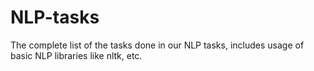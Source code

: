 # NLP-tasks
The complete list of the tasks done in our NLP tasks, includes usage of basic NLP libraries like nltk, etc. 
